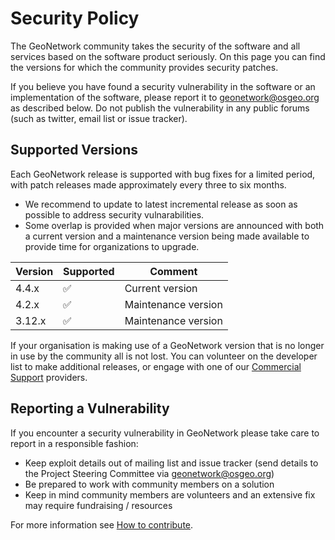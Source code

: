 # Security Policy

The GeoNetwork community takes the security of the software and all services based on the software product seriously. On this page you can find the versions for which the community provides security patches. 

If you believe you have found a security vulnerability in the software or an implementation of the software, please report it to geonetwork@osgeo.org as described below. Do not publish the vulnerability in any public forums (such as twitter, email list or issue tracker).

## Supported Versions

Each GeoNetwork release is supported with bug fixes for a limited period, with patch releases made approximately every three to six  months. 

- We recommend to update to latest incremental release as soon as possible to address security vulnarabilities.
- Some overlap is provided when major versions are announced with both a current version and a maintenance version being made available to provide time for organizations to upgrade.

| Version | Supported          | Comment                 |
|---------| ------------------ |------------------------ |
| 4.4.x   | :white_check_mark: | Current version         |
| 4.2.x   | :white_check_mark: | Maintenance version     |
| 3.12.x  | :white_check_mark: | Maintenance version     |

If your organisation is making use of a GeoNetwork version that is no longer in use by the community all is not lost. You can volunteer on the developer list to make additional releases, or engage with one of our [Commercial Support](https://www.osgeo.org/service-providers/?p=geonetwork) providers. 

## Reporting a Vulnerability

If you encounter a security vulnerability in GeoNetwork please take care to report in a responsible fashion:

* Keep exploit details out of mailing list and issue tracker (send details to the Project Steering Committee via geonetwork@osgeo.org)
* Be prepared to work with community members on a solution
* Keep in mind community members are volunteers and an extensive fix may require fundraising / resources

For more information see [How to contribute](https://github.com/geonetwork/core-geonetwork/wiki/How-to-contribute).
